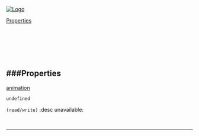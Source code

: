 
[![Logo](http://luxeengine.com/images/logo.png)](index.html)


[Properties](Properties)   


&nbsp;   

&nbsp;   

&nbsp;   

<a class="lift" name="Properties" ></a>
###Properties   
---
<a class="lift" name="animation" href="#animation">animation</a>



    undefined

<span class="small_desc_flat"> `(read/write)` :desc unavailable: </span>   



&nbsp;
&nbsp;
&nbsp;

---  


&nbsp;   
&nbsp;   